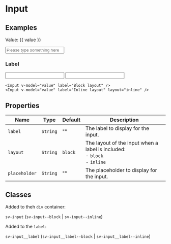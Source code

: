 <script setup>
import { ref } from "vue";
import { Input } from "@/components";

const value = ref("");
</script>

# Input

## Examples

Value: {{ value }}

<Input v-model="value" placeholder="Please type something here" />

### Label

<Input v-model="value" label="Block layout" />
<Input v-model="value" label="Inline layout" layout="inline" class="mt-2" />

```vue
<Input v-model="value" label="Block layout" />
<Input v-model="value" label="Inline layout" layout="inline" />
```

## Properties

| Name | Type | Default | Description |
| --- | --- | --- | --- |
| `label` | `String` | "" | The label to display for the input. |
| `layout` | `String` | `block` | The layout of the input when a label is included:<br/>- `block`<br/>- `inline` |
| `placeholder` | `String` | "" | The placeholder to display for the input. |

## Classes

Added to theh `div` container:

`sv-input` (`sv-input--block` | `sv-input--inline`)

Added to the `label`:

`sv-input__label` (`sv-input__label--block` | `sv-input__label--inline`)